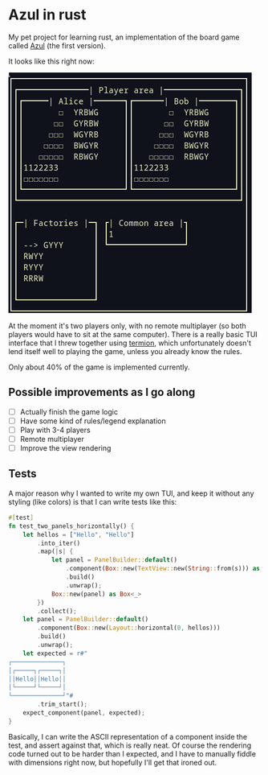 # Azul in rust

My pet project for learning rust, an implementation of the board game called [Azul](https://boardgamegeek.com/boardgame/230802/azul) (the first version).

It looks like this right now:

![image of a game in progress](./assets/1647204837.png)

At the moment it's two players only, with no remote multiplayer (so both players would have to sit at the same computer). There is a really basic TUI interface that I threw together using [termion](https://crates.io/crates/termion), which unfortunately doesn't lend itself well to playing the game, unless you already know the rules.

Only about 40% of the game is implemented currently.

## Possible improvements as I go along

- [ ] Actually finish the game logic
- [ ] Have some kind of rules/legend explanation
- [ ] Play with 3-4 players
- [ ] Remote multiplayer
- [ ] Improve the view rendering

## Tests
A major reason why I wanted to write my own TUI, and keep it without any styling (like colors) is that I can write tests like this:

```rust
#[test]
fn test_two_panels_horizontally() {
    let hellos = ["Hello", "Hello"]
        .into_iter()
        .map(|s| {
            let panel = PanelBuilder::default()
                .component(Box::new(TextView::new(String::from(s))) as Box<_>)
                .build()
                .unwrap();
            Box::new(panel) as Box<_>
        })
        .collect();
    let panel = PanelBuilder::default()
        .component(Box::new(Layout::horizontal(0, hellos)))
        .build()
        .unwrap();
    let expected = r#"
┌──────────────┐
│┌─────┐┌─────┐│
││Hello││Hello││
│└─────┘└─────┘│
└──────────────┘"#
        .trim_start();
    expect_component(panel, expected);
}
```
Basically, I can write the ASCII representation of a component inside the test, and assert against that, which is really neat. Of course the rendering code turned out to be harder than I expected, and I have to manually fiddle with dimensions right now, but hopefully I'll get that ironed out.
